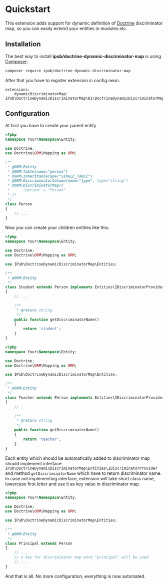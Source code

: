 # Quickstart

This extension adds support for dynamic definition of [Doctrine](http://www.doctrine-project.org/) discriminator map, so you can easily extend your entities in modules etc.

## Installation

The best way to install **ipub/doctrine-dynamic-discriminator-map** is using [Composer](http://getcomposer.org/):

```sh
composer require ipub/doctrine-dynamic-discriminator-map
```

After that you have to register extension in config.neon.

```neon
extensions:
    dynamicDiscriminatorMap: IPub\DoctrineDynamicDiscriminatorMap\DI\DoctrineDynamicDiscriminatorMapExtension
```

## Configuration

At first you have to create your parent entity

```php
<?php
namespace Your\Namespace\Entity;

use Doctrine;
use Doctrine\ORM\Mapping as ORM;

/**
 * @ORM\Entity
 * @ORM\Table(name="person")
 * @ORM\InheritanceType("SINGLE_TABLE")
 * @ORM\DiscriminatorColumn(name="type", type="string")
 * @ORM\DiscriminatorMap({
 *      "person" = "Person"
 * })
 */
class Person
{
    // ...
}
```

Now you can create your children entities like this:

```php
<?php
namespace Your\Namespace\Entity;

use Doctrine;
use Doctrine\ORM\Mapping as ORM;

use IPub\DoctrineDynamicDiscriminatorMap\Entities;

/**
 * @ORM\Entity
 */
class Student extends Person implements Entities\IDiscriminatorProvider
{
    // ...

    /**
     * @return string
     */
    public function getDiscriminatorName()
    {
        return 'student';
    }
}
```

```php
<?php
namespace Your\Namespace\Entity;

use Doctrine;
use Doctrine\ORM\Mapping as ORM;

use IPub\DoctrineDynamicDiscriminatorMap\Entities;

/**
 * @ORM\Entity
 */
class Teacher extends Person implements Entities\IDiscriminatorProvider
{
    // ...

    /**
     * @return string
     */
    public function getDiscriminatorName()
    {
        return 'teacher';
    }
}
```

Each entity which should be automatically added to discriminator map should implement interface ```IPub\DoctrineDynamicDiscriminatorMap\Entities\IDiscriminatorProvider``` and method ```getDiscriminatorName``` which have to return discriminator name. In case not implementing interface, extension will take short class name, lowercase first letter and use it as key value in discriminator map.


```php
<?php
namespace Your\Namespace\Entity;

use Doctrine;
use Doctrine\ORM\Mapping as ORM;

use IPub\DoctrineDynamicDiscriminatorMap\Entities;

/**
 * @ORM\Entity
 */
class Principal extends Person
{
    // ...
    // a key for discriminator map word "principal" will be used
    // ...
}
```

And that is all. No more configuration, everything is now automated.
